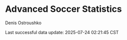 # Advanced Soccer Statistics
Denis Ostroushko

<!-- gfm -->

Last successful data update: 2025-07-24 02:21:45 CST
